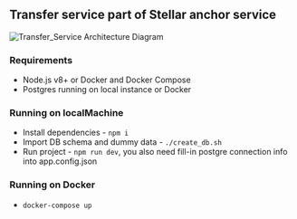 ## Transfer service part of Stellar anchor service

<img
    src="https://media-exp1.licdn.com/media-proxy/ext?w=1024&h=456&f=n&hash=hfpFyS1o3KeCpGtR654apX9UFPE%3D&ora=1%2CaFBCTXdkRmpGL2lvQUFBPQ%2CxAVta5g-0R6jnhodx1Ey9KGTqAGj6E5DQJHUA3L0CHH05IbfPWjoKsLYcbGnpkAULCsHjQA3K761EmOwF464L4nvdN5yiMHkIJj5agYUbhl4lWdI"
    alt="Transfer_Service Architecture Diagram"
    title="Transfer_Service Architecture Diagram" />

### Requirements

* Node.js v8+ or Docker and Docker Compose
* Postgres running on local instance or Docker

### Running on localMachine

* Install dependencies - `npm i`
* Import DB schema and dummy data - `./create_db.sh`
* Run project - `npm run dev`, you also need fill-in postgre connection info into app.config.json

### Running on Docker

* `docker-compose up`
